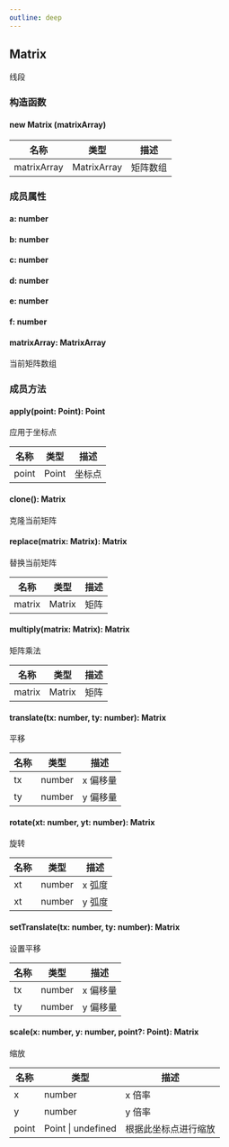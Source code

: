 ```yaml
---
outline: deep
---
```


## Matrix

线段

### 构造函数

#### new Matrix (matrixArray)

| 名称        | 类型        | 描述     |
| ----------- | ----------- | -------- |
| matrixArray | MatrixArray | 矩阵数组 |

### 成员属性

#### a: number

#### b: number

#### c: number

#### d: number

#### e: number

#### f: number

#### matrixArray: MatrixArray

当前矩阵数组

### 成员方法

#### apply(point: Point): Point

应用于坐标点

| 名称  | 类型  | 描述   |
| ----- | ----- | ------ |
| point | Point | 坐标点 |

#### clone(): Matrix

克隆当前矩阵

#### replace(matrix: Matrix): Matrix

替换当前矩阵

| 名称   | 类型   | 描述 |
| ------ | ------ | ---- |
| matrix | Matrix | 矩阵 |

#### multiply(matrix: Matrix): Matrix

矩阵乘法

| 名称   | 类型   | 描述 |
| ------ | ------ | ---- |
| matrix | Matrix | 矩阵 |

#### translate(tx: number, ty: number): Matrix

平移

| 名称 | 类型   | 描述     |
| ---- | ------ | -------- |
| tx   | number | x 偏移量 |
| ty   | number | y 偏移量 |

#### rotate(xt: number, yt: number): Matrix

旋转

| 名称 | 类型   | 描述   |
| ---- | ------ | ------ |
| xt   | number | x 弧度 |
| xt   | number | y 弧度 |

#### setTranslate(tx: number, ty: number): Matrix

设置平移

| 名称 | 类型   | 描述     |
| ---- | ------ | -------- |
| tx   | number | x 偏移量 |
| ty   | number | y 偏移量 |

#### scale(x: number, y: number, point?: Point): Matrix

缩放

| 名称  | 类型               | 描述                 |
| ----- | ------------------ | -------------------- |
| x     | number             | x 倍率               |
| y     | number             | y 倍率               |
| point | Point \| undefined | 根据此坐标点进行缩放 |
